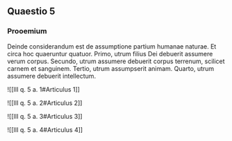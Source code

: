 ## Quaestio 5

### Prooemium

Deinde considerandum est de assumptione partium humanae naturae. Et circa hoc quaeruntur quatuor. Primo, utrum filius Dei debuerit assumere verum corpus. Secundo, utrum assumere debuerit corpus terrenum, scilicet carnem et sanguinem. Tertio, utrum assumpserit animam. Quarto, utrum assumere debuerit intellectum.

![[III q. 5 a. 1#Articulus 1]]

![[III q. 5 a. 2#Articulus 2]]

![[III q. 5 a. 3#Articulus 3]]

![[III q. 5 a. 4#Articulus 4]]

